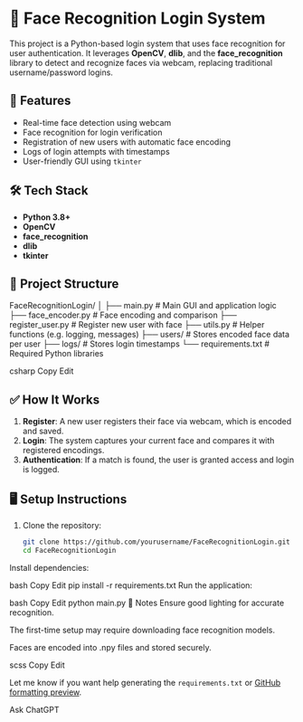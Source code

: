 # 🔐 Face Recognition Login System

This project is a Python-based login system that uses face recognition for user authentication. It leverages **OpenCV**, **dlib**, and the **face_recognition** library to detect and recognize faces via webcam, replacing traditional username/password logins.

## 🚀 Features

- Real-time face detection using webcam  
- Face recognition for login verification  
- Registration of new users with automatic face encoding  
- Logs of login attempts with timestamps  
- User-friendly GUI using `tkinter`  

## 🛠️ Tech Stack

- **Python 3.8+**  
- **OpenCV**  
- **face_recognition**  
- **dlib**  
- **tkinter**

## 📁 Project Structure

FaceRecognitionLogin/
│
├── main.py # Main GUI and application logic
├── face_encoder.py # Face encoding and comparison
├── register_user.py # Register new user with face
├── utils.py # Helper functions (e.g. logging, messages)
├── users/ # Stores encoded face data per user
├── logs/ # Stores login timestamps
└── requirements.txt # Required Python libraries

csharp
Copy
Edit

## ✅ How It Works

1. **Register**: A new user registers their face via webcam, which is encoded and saved.  
2. **Login**: The system captures your current face and compares it with registered encodings.  
3. **Authentication**: If a match is found, the user is granted access and login is logged.

## 🖥️ Setup Instructions

1. Clone the repository:
   ```bash
   git clone https://github.com/yourusername/FaceRecognitionLogin.git
   cd FaceRecognitionLogin
Install dependencies:

bash
Copy
Edit
pip install -r requirements.txt
Run the application:

bash
Copy
Edit
python main.py
📌 Notes
Ensure good lighting for accurate recognition.

The first-time setup may require downloading face recognition models.

Faces are encoded into .npy files and stored securely.

scss
Copy
Edit

Let me know if you want help generating the `requirements.txt` or [GitHub formatting preview](f).








Ask ChatGPT
